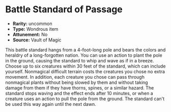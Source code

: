 
# Battle Standard of Passage

* **Rarity:** uncommon
* **Type:** Wondrous item
* **Attunement:** No
* **Source:** Vault of Magic


This battle standard hangs from a 4-foot-long pole and bears the colors and heraldry of a long-forgotten nation. You can use an action to plant the pole in the ground, causing the standard to whip and wave as if in a breeze. Choose up to six creatures within 30 feet of the standard, which can include yourself. Nonmagical difficult terrain costs the creatures you chose no extra movement. In addition, each creature you chose can pass through nonmagical plants without being slowed by them and without taking damage from them if they have thorns, spines, or a similar hazard. The standard stops waving and the effect ends after 10 minutes, or when a creature uses an action to pull the pole from the ground. The standard can't be used this way again until the next dawn.
